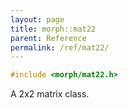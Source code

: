 ```yaml
---
layout: page
title: morph::mat22
parent: Reference
permalink: /ref/mat22/
---
```

```c++
#include <morph/mat22.h>
```

A 2x2 matrix class.
